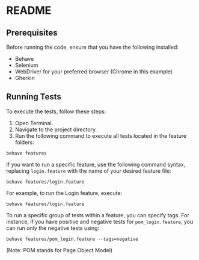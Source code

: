 # README

## Prerequisites
Before running the code, ensure that you have the following installed:

- Behave
- Selenium
- WebDriver for your preferred browser (Chrome in this example)
- Gherkin

## Running Tests
To execute the tests, follow these steps:

1. Open Terminal.
2. Navigate to the project directory.
3. Run the following command to execute all tests located in the feature folders:

```
behave features
```

If you want to run a specific feature, use the following command syntax, replacing `login.feature` with the name of your desired feature file:

```
behave features/login.feature
```

For example, to run the Login feature, execute:

```
behave features/login.feature
```

To run a specific group of tests within a feature, you can specify tags. For instance, if you have positive and negative tests for `pom_login.feature`, you can run only the negative tests using:

```
behave features/pom_login.feature --tags=negative
```

(Note: POM stands for Page Object Model)
